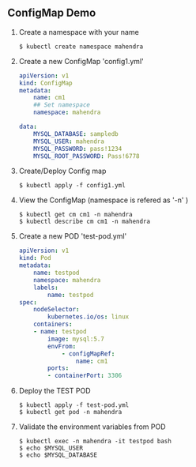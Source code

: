 ## ConfigMap Demo

1. Create a namespace with your name

    ```
    $ kubectl create namespace mahendra
    ```

2.  Create a new ConfigMap 'config1.yml'

    ```yml
    apiVersion: v1
    kind: ConfigMap
    metadata:
        name: cm1
        ## Set namespace
        namespace: mahendra

    data:
        MYSQL_DATABASE: sampledb
        MYSQL_USER: mahendra
        MYSQL_PASSWORD: pass!1234
        MYSQL_ROOT_PASSWORD: Pass!6778
    ```

3.  Create/Deploy Config map

    ```
    $ kubectl apply -f config1.yml
    ```

4.  View the ConfigMap (namespace is refered as '-n' )

    ```
    $ kubectl get cm cm1 -n mahendra
    $ kubectl describe cm cm1 -n mahendra
    ```

5.  Create a new POD 'test-pod.yml'

    ```yml
    apiVersion: v1
    kind: Pod
    metadata:
        name: testpod
        namespace: mahendra
        labels:
            name: testpod
    spec:
        nodeSelector:
            kubernetes.io/os: linux 
        containers:
        - name: testpod
            image: mysql:5.7
            envFrom:
                - configMapRef:
                    name: cm1
            ports:
            - containerPort: 3306
    ```

6.  Deploy the TEST POD

    ```
    $ kubectl apply -f test-pod.yml
    $ kubectl get pod -n mahendra
    ```

7.  Validate the environment variables from POD

    ```
    $ kubectl exec -n mahendra -it testpod bash
    $ echo $MYSQL_USER
    $ echo $MYSQL_DATABASE
    ```
